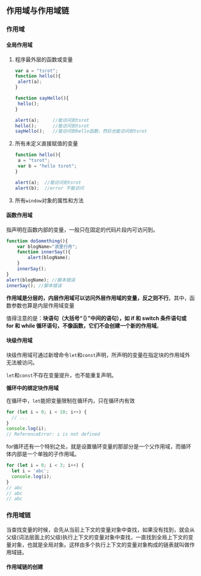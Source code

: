 ## 作用域与作用域链

### 作用域

#### 全局作用域

1. 程序最外层的函数或变量

   ```javascript
   var a = "tsrot";
   function hello(){
   	alert(a);
   }
   
   function sayHello(){
   	hello();
   }
   
   alert(a);     //能访问到tsrot
   hello();      //能访问到tsrot
   sayHello();   //能访问到hello函数，然后也能访问到tsrot
   ```

2. 所有未定义直接赋值的变量

   ```javascript
   function hello(){
   	a = "tsrot";
   	var b = "hello tsrot";
   }
   
   alert(a);  //能访问到tsrot
   alert(b);  //error 不能访问
   ```

3. 所有`window`对象的属性和方法

#### 函数作用域

指声明在函数内部的变量，一般只在固定的代码片段内可访问到。

```javascript
function doSomething(){
    var blogName="浪里行舟";
    function innerSay(){
        alert(blogName);
    }
    innerSay();
}
alert(blogName); //脚本错误
innerSay(); //脚本错误
```

**作用域是分层的，内层作用域可以访问外层作用域的变量，反之则不行**。其中，函数参数也算是内层作用域变量

值得注意的是：**块语句（大括号“｛｝”中间的语句），如 if 和 switch 条件语句或 for 和 while 循环语句，不像函数，它们不会创建一个新的作用域**。



#### 块级作用域

块级作用域可通过新增命令`let`和`const`声明，所声明的变量在指定块的作用域外无法被访问。

`let`和`const`不存在变量提升，也不能重复声明。

**循环中的绑定块作用域**

在循环中，`let`能把变量限制在循环内，只在循环内有效

```javascript
for (let i = 0; i < 10; i++) {
  // ...
}
console.log(i);
// ReferenceError: i is not defined
```

for循环还有一个特别之处，就是设置循环变量的那部分是一个父作用域，而循环体内部是一个单独的子作用域。

```javascript
for (let i = 0; i < 3; i++) {
  let i = 'abc';
  console.log(i);
}
// abc
// abc
// abc
```



### 作用域链

当查找变量的时候，会先从当前上下文的变量对象中查找，如果没有找到，就会从父级(词法层面上的父级)执行上下文的变量对象中查找，一直找到全局上下文的变量对象，也就是全局对象。这样由多个执行上下文的变量对象构成的链表就叫做作用域链。

#### 作用域链的创建





